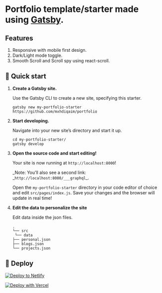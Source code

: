 # Portfolio template/starter made using [Gatsby](https://www.gatsbyjs.org/).

## Features

1.  Responsive with mobile first design.
1.  Dark/Light mode toggle.
1.  Smooth Scroll and Scroll spy using react-scroll.

## 🚀 Quick start

1.  **Create a Gatsby site.**

    Use the Gatsby CLI to create a new site, specifying this starter.

    ```shell
    gatsby new my-portfolio-starter https://github.com/mxhdiqaim/portfolio
    ```

1.  **Start developing.**

    Navigate into your new site’s directory and start it up.

    ```shell
    cd my-portfolio-starter/
    gatsby develop
    ```

1.  **Open the source code and start editing!**

    Your site is now running at `http://localhost:8000`!

    _Note: You'll also see a second link: _`http://localhost:8000/___graphql`\_.

    Open the `my-portfolio-starter` directory in your code editor of choice and edit `src/pages/index.js`. Save your changes and the browser will update in real time!

1.  **Edit the data to personalize the site**

    Edit data inside the json files.

    ```
    .
    └── src
     └── data
    ├── personal.json
    ├── blogs.json
    └── projects.json
    ```

## 💫 Deploy

[![Deploy to Netlify](https://www.netlify.com/img/deploy/button.svg)](https://app.netlify.com/start/deploy?repository=https://github.com/mxhdiqaim/portfolio)

[![Deploy with Vercel](https://vercel.com/button)](https://vercel.com/import/project?template=https://github.com/mxhdiqaim/portfolio)
